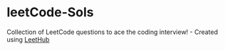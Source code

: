 # leetCode-Sols
Collection of LeetCode questions to ace the coding interview! - Created using [LeetHub](https://github.com/QasimWani/LeetHub)
